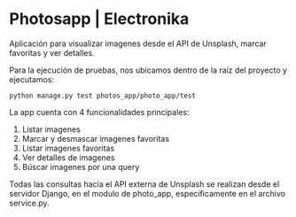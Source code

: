 # Photosapp | Electronika
Aplicación para visualizar imagenes desde el API de Unsplash, marcar favoritas y ver detalles.

Para la ejecución de pruebas, nos ubicamos dentro de la raíz del proyecto y ejecutamos:
```
python manage.py test photos_app/photo_app/test
```

La app cuenta con 4 funcionalidades principales:

1. Listar imagenes
2. Marcar y desmascar imagenes favoritas
3. Listar imagenes favoritas
4. Ver detalles de imagenes
5. Búscar imagenes por una query

Todas las consultas hacia el API externa de Unsplash se realizan desde el servidor Django, en el modulo de photo_app, especificamente en el archivo service.py.
